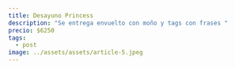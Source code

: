 ```yaml
---
title: Desayuno Princess
description: "Se entrega envuelto con moño y tags con frases "
precio: $6250
tags:
  - post
image: ../assets/assets/article-5.jpeg
---
```

